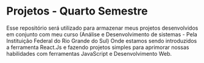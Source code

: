 # Projetos - Quarto Semestre 

Esse repositório será utilizado para armazenar meus projetos desenvolvidos em conjunto com meu curso (Análise e Desenvolvimento de sistemas - Pela Instituição Federal do Rio Grande do Sul) Onde estamos sendo introduzidos a ferramenta React.Js e fazendo projetos simples para aprimorar nossas habilidades com ferramentas JavaScript e Desenvolvimento Web.
